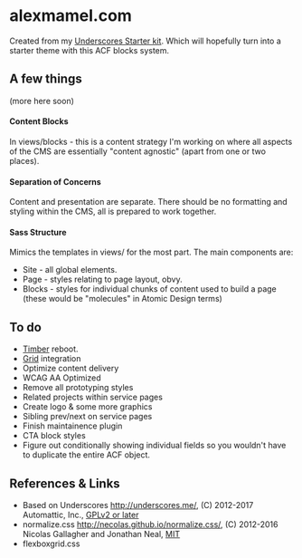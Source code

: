 # alexmamel.com

Created from my [Underscores Starter kit](https://github.com/mamela/vitewp). Which will hopefully turn into a starter theme with this ACF blocks system.

## A few things

(more here soon)

#### Content Blocks

In views/blocks - this is a content strategy I'm working on where all aspects of the CMS are essentially "content agnostic" (apart from one or two places).

#### Separation of Concerns

Content and presentation are separate. There should be no formatting and styling within the CMS, all is prepared to work together.

#### Sass Structure

Mimics the templates in views/ for the most part. The main components are:

* Site - all global elements.
* Page - styles relating to page layout, obvy.
* Blocks - styles for individual chunks of content used to build a page (these would be "molecules" in Atomic Design terms)

## To do
* [Timber](https://github.com/jarednova/timber) reboot.
* [Grid](https://developer.mozilla.org/en-US/docs/Web/CSS/CSS_Grid_Layout) integration
* Optimize content delivery
* WCAG AA Optimized 
* Remove all prototyping styles
* Related projects within service pages
* Create logo & some more graphics
* Sibling prev/next on service pages
* Finish maintainence plugin
* CTA block styles
* Figure out conditionally showing individual fields so you wouldn't have to duplicate the entire ACF object.


## References & Links
* Based on Underscores http://underscores.me/, (C) 2012-2017 Automattic, Inc., [GPLv2 or later](https://www.gnu.org/licenses/gpl-2.0.html)
* normalize.css http://necolas.github.io/normalize.css/, (C) 2012-2016 Nicolas Gallagher and Jonathan Neal, [MIT](http://opensource.org/licenses/MIT)
* flexboxgrid.css 
